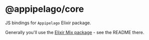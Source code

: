 # @appipelago/core

JS bindings for `Appipelago` Elixir package.

Generally you'll use the [Elixir Mix package](https://github.com/hungry-egg/appipelago) - see the README there.
